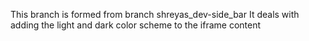 This branch is formed from branch shreyas_dev-side_bar
It deals with adding the light and dark color scheme to the iframe content
